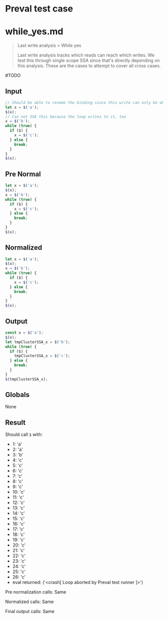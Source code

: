 # Preval test case

# while_yes.md

> Last write analysis > While yes
>
> Last write analysis tracks which reads can reach which writes. We test this through single scope SSA since that's directly depending on this analysis. These are the cases to attempt to cover all cross cases.

#TODO

## Input

`````js filename=intro
// Should be able to rename the binding since this write can only be observed by the next read
let x = $('a');
$(x);
// Can not SSA this because the loop writes to it, too
x = $('b');
while (true) {
  if ($) {
    x = $('c');
  } else {
    break;  
  }
}
$(x);
`````

## Pre Normal

`````js filename=intro
let x = $('a');
$(x);
x = $('b');
while (true) {
  if ($) {
    x = $('c');
  } else {
    break;
  }
}
$(x);
`````

## Normalized

`````js filename=intro
let x = $('a');
$(x);
x = $('b');
while (true) {
  if ($) {
    x = $('c');
  } else {
    break;
  }
}
$(x);
`````

## Output

`````js filename=intro
const x = $('a');
$(x);
let tmpClusterSSA_x = $('b');
while (true) {
  if ($) {
    tmpClusterSSA_x = $('c');
  } else {
    break;
  }
}
$(tmpClusterSSA_x);
`````

## Globals

None

## Result

Should call `$` with:
 - 1: 'a'
 - 2: 'a'
 - 3: 'b'
 - 4: 'c'
 - 5: 'c'
 - 6: 'c'
 - 7: 'c'
 - 8: 'c'
 - 9: 'c'
 - 10: 'c'
 - 11: 'c'
 - 12: 'c'
 - 13: 'c'
 - 14: 'c'
 - 15: 'c'
 - 16: 'c'
 - 17: 'c'
 - 18: 'c'
 - 19: 'c'
 - 20: 'c'
 - 21: 'c'
 - 22: 'c'
 - 23: 'c'
 - 24: 'c'
 - 25: 'c'
 - 26: 'c'
 - eval returned: ('<crash[ Loop aborted by Preval test runner ]>')

Pre normalization calls: Same

Normalized calls: Same

Final output calls: Same
